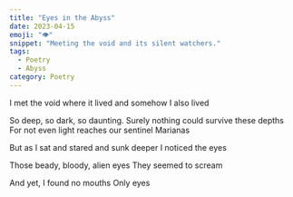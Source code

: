 ```yaml
---
title: "Eyes in the Abyss"
date: 2023-04-15
emoji: "👁️"
snippet: "Meeting the void and its silent watchers."
tags:
  - Poetry
  - Abyss
category: Poetry
---
```

I met the void where it lived
and somehow I also lived

So deep, so dark, so daunting.
Surely nothing could survive these depths
For not even light reaches our sentinel Marianas

But as I sat and stared and sunk deeper
I noticed the eyes

Those beady, bloody, alien eyes
They seemed to scream

And yet, I found no mouths
Only eyes

